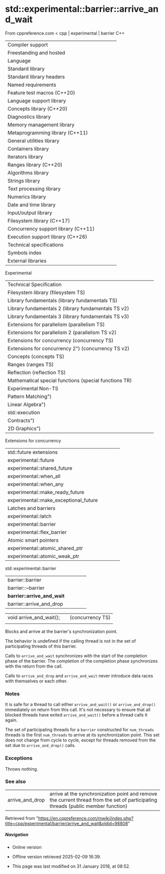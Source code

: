 # std::experimental::barrier::arrive_and_wait

From cppreference.com
< cpp‎ | experimental‎ | barrier
C++

|  |  |  |  |  |
| --- | --- | --- | --- | --- |
| Compiler support | | | | |
| Freestanding and hosted | | | | |
| Language | | | | |
| Standard library | | | | |
| Standard library headers | | | | |
| Named requirements | | | | |
| Feature test macros (C++20) | | | | |
| Language support library | | | | |
| Concepts library (C++20) | | | | |
| Diagnostics library | | | | |
| Memory management library | | | | |
| Metaprogramming library (C++11) | | | | |
| General utilities library | | | | |
| Containers library | | | | |
| Iterators library | | | | |
| Ranges library (C++20) | | | | |
| Algorithms library | | | | |
| Strings library | | | | |
| Text processing library | | | | |
| Numerics library | | | | |
| Date and time library | | | | |
| Input/output library | | | | |
| Filesystem library (C++17) | | | | |
| Concurrency support library (C++11) | | | | |
| Execution support library (C++26) | | | | |
| Technical specifications | | | | |
| Symbols index | | | | |
| External libraries | | | | |

Experimental

|  |  |  |  |  |
| --- | --- | --- | --- | --- |
| Technical Specification | | | | |
| Filesystem library (filesystem TS) | | | | |
| Library fundamentals (library fundamentals TS) | | | | |
| Library fundamentals 2 (library fundamentals TS v2) | | | | |
| Library fundamentals 3 (library fundamentals TS v3) | | | | |
| Extensions for parallelism (parallelism TS) | | | | |
| Extensions for parallelism 2 (parallelism TS v2) | | | | |
| Extensions for concurrency (concurrency TS) | | | | |
| Extensions for concurrency 2") (concurrency TS v2) | | | | |
| Concepts (concepts TS) | | | | |
| Ranges (ranges TS) | | | | |
| Reflection (reflection TS) | | | | |
| Mathematical special functions (special functions TR) | | | | |
| Experimental Non-TS | | | | |
| Pattern Matching") | | | | |
| Linear Algebra") | | | | |
| std::execution | | | | |
| Contracts") | | | | |
| 2D Graphics") | | | | |

Extensions for concurrency

|  |  |  |  |  |
| --- | --- | --- | --- | --- |
| std::future extensions | | | | |
| experimental::future | | | | |
| experimental::shared_future | | | | |
| experimental::when_all | | | | |
| experimental::when_any | | | | |
| experimental::make_ready_future | | | | |
| experimental::make_exceptional_future | | | | |
| Latches and barriers | | | | |
| experimental::latch | | | | |
| experimental::barrier | | | | |
| experimental::flex_barrier | | | | |
| Atomic smart pointers | | | | |
| experimental::atomic_shared_ptr | | | | |
| experimental::atomic_weak_ptr | | | | |

std::experimental::barrier

|  |  |  |  |  |
| --- | --- | --- | --- | --- |
| barrier::barrier | | | | |
| barrier::~barrier | | | | |
| ****barrier::arrive_and_wait**** | | | | |
| barrier::arrive_and_drop | | | | |

|  |  |  |
| --- | --- | --- |
| void arrive_and_wait(); |  | (concurrency TS) |
|  |  |  |

Blocks and arrive at the barrier's synchronization point.

The behavior is undefined if the calling thread is not in the set of participating threads of this barrier.

Calls to `arrive_and_wait` synchronizes with the start of the completion phase of the barrier. The completion of the completion phase synchronizes with the return from the call.

Calls to `arrive_and_drop` and `arrive_and_wait` never introduce data races with themselves or each other.

### Notes

It is safe for a thread to call either `arrive_and_wait()` or `arrive_and_drop()` immediately on return from this call. It's not necessary to ensure that all blocked threads have exited `arrive_and_wait()` before a thread calls it again.

The set of participating threads for a `barrier` constructed for `num_threads` threads is the first `num_threads` to arrive at its synchronization point. This set does not change from cycle to cycle, except for threads removed from the set due to `arrive_and_drop()` calls.

### Exceptions

Throws nothing.

### See also

|  |  |
| --- | --- |
| arrive_and_drop | arrive at the synchronization point and remove the current thread from the set of participating threads   (public member function) |

Retrieved from "<https://en.cppreference.com/mwiki/index.php?title=cpp/experimental/barrier/arrive_and_wait&oldid=98808>"

##### Navigation

- Online version
- Offline version retrieved 2025-02-09 16:39.

- This page was last modified on 31 January 2018, at 08:52.